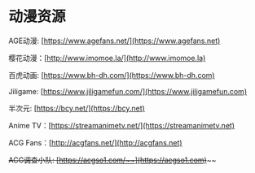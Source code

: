 # 动漫资源

AGE动漫: [https://www.agefans.net/](https://www.agefans.net)

樱花动漫：[http://www.imomoe.la/](http://www.imomoe.la)

百虎动画: [https://www.bh-dh.com/](https://www.bh-dh.com)

Jiligame: [https://www.jiligamefun.com/](https://www.jiligamefun.com)

半次元: [https://bcy.net/](https://bcy.net)

Anime TV：[https://streamanimetv.net/](https://streamanimetv.net)

ACG Fans：[http://acgfans.net/](http://acgfans.net)

~~ACG调查小队: ~~[~~https://acgso1.com/~~](https://acgso1.com)~~~~
